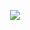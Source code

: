 <p align="center">
  <a href="https://discord.com/users/731636076074106933"><img src="https://img.icons8.com/nolan/2x/discord-logo.png"></a>
</p>

<p align="center">
  <a href="https://i.hizliresim.com/lAuT3p.png" weight="" height="" ></a>
</p>
